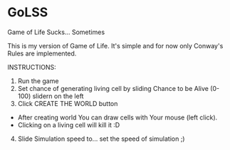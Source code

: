 # GoLSS
Game of Life Sucks... Sometimes

This is my version of Game of Life. 
It's simple and for now only Conway's Rules are implemented. 

INSTRUCTIONS:

1. Run the game
2. Set chance of generating living cell by sliding Chance to be Alive (0-100) slidern on the left
3. Click CREATE THE WORLD button
  - After creating world You can draw cells with Your mouse (left click). 
  - Clicking on a living cell will kill it :D
4. Slide Simulation speed to... set the speed of simulation ;) 


